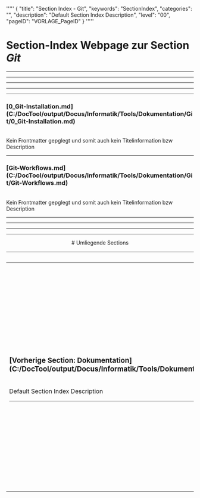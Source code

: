 '''''
{
"title": "Section Index - Git",
"keywords": "SectionIndex",
"categories": "",
"description": "Default Section Index Description",
"level": "00",
"pageID": "VORLAGE_PageID"
}
'''''


<h1>Section-Index Webpage zur Section <i>Git</i></h1>

<hr><hr><hr><hr><hr>


<h3>[0_Git-Installation.md](C:/DocTool/output/Docus/Informatik/Tools/Dokumentation/Git/0_Git-Installation.md)</h3><br>Kein Frontmatter gepglegt und somit auch kein Titelinformation bzw Description<hr>


<h3>[Git-Workflows.md](C:/DocTool/output/Docus/Informatik/Tools/Dokumentation/Git/Git-Workflows.md)</h3><br>Kein Frontmatter gepglegt und somit auch kein Titelinformation bzw Description<hr><center><hr><hr><hr> # Umliegende Sections
 </h2><br><table><thead> <tr> <th><center>Vorgelagerte Section</center></th> <th><center>Nachgelagerte Section</center></th></tr></thead><tbody><tr><td><h3>[Vorherige Section: Dokumentation](C:/DocTool/output/Docus/Informatik/Tools/Dokumentation/SectionIndex_DocTooloutputDocusInformatikToolsDokumentation.html)</h3><br>Default Section Index Description<hr></td><td><h3>[Nachfolgende Section: 00_Git_Basics](C:/DocTool/content///Docus/Informatik/Tools/Dokumentation/Git/00_Git_Basics/SI_Text_SectionIndex_DocToolcontentDocusInformatikToolsDokumentationGit00_Git_Basics.md)</h3><br>Default Section Index Description<hr><h3>[Nachfolgende Section: 10_Git_Branches](C:/DocTool/content///Docus/Informatik/Tools/Dokumentation/Git/10_Git_Branches/SI_Text_SectionIndex_DocToolcontentDocusInformatikToolsDokumentationGit10_Git_Branches.md)</h3><br>Default Section Index Description<hr><h3>[Nachfolgende Section: Git_CheatSheetsPDF](C:/DocTool/content///Docus/Informatik/Tools/Dokumentation/Git/Git_CheatSheetsPDF/SI_Text_SectionIndex_DocToolcontentDocusInformatikToolsDokumentationGitGit_CheatSheetsPDF.md)</h3><br>Default Section Index Description<hr><h3>[Nachfolgende Section: Udemy-Course](C:/DocTool/content///Docus/Informatik/Tools/Dokumentation/Git/Udemy-Course/SI_Text_SectionIndex_DocToolcontentDocusInformatikToolsDokumentationGitUdemy-Course.md)</h3><br>Default Section Index Description<hr></td></tr></tbody></table>